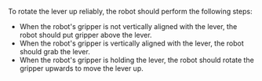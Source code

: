 To rotate the lever up reliably, the robot should perform the following steps:
   - When the robot's gripper is not vertically aligned with the lever, the robot should put gripper above the lever.
   - When the robot's gripper is vertically aligned with the lever, the robot should grab the lever.
   - When the robot's gripper is holding the lever, the robot should rotate the gripper upwards to move the lever up.